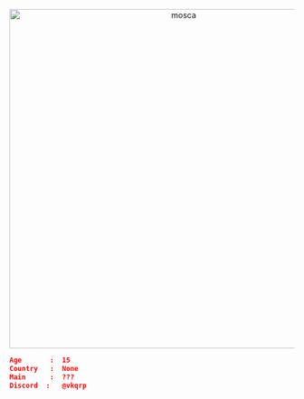 <p align="center"> <img src="https://cdn.discordapp.com/attachments/1280283102354210816/1280290456726540506/a_a3aac522a2678ac80758e5a5096dc649.gif?ex=66d78ae7&is=66d63967&hm=b19adb7b39e75199183ecb4f48bbb3300a4c0e34dabba6b686c921d295b5558c&" alt="mosca" width="600"> </p> <p align="center"> 
  
  ```json
  Age       :  15 
  Country   :  None 
  Main      :  ??? 
  Discord  :   @vkqrp
  ```
